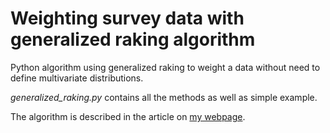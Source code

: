 # Weighting survey data with generalized raking algorithm
Python algorithm using generalized raking to weight a data without need to define multivariate distributions.

*generalized_raking.py* contains all the methods as well as simple example.

The algorithm is described in the article on [my webpage](https://palasmi.github.io/projekt_weights.html "Generalized Raking Algorithm").
